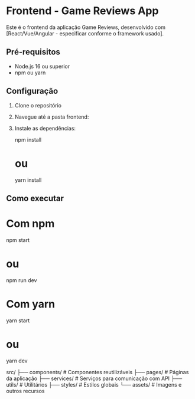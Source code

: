 # Frontend - Game Reviews App

Este é o frontend da aplicação Game Reviews, desenvolvido com [React/Vue/Angular - especificar conforme o framework usado].

## Pré-requisitos

- Node.js 16 ou superior
- npm ou yarn

## Configuração

1. Clone o repositório
2. Navegue até a pasta frontend:
3. Instale as dependências:

    npm install
    # ou
    yarn install

## Como executar

# Com npm
npm start
# ou
npm run dev

# Com yarn
yarn start
# ou
yarn dev

src/
├── components/         # Componentes reutilizáveis
├── pages/             # Páginas da aplicação
├── services/          # Serviços para comunicação com API
├── utils/             # Utilitários
├── styles/            # Estilos globais
└── assets/            # Imagens e outros recursos
